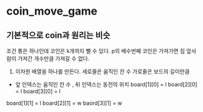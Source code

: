 # coin_move_game

기본적으로 coin과 원리는 비슷
----

조건
통은 하나인데 코인은 k개까지 뺄 수 있다.
p의 배수번째 코인은 가져가면 짐
앞사람이 가져간 개수만큼 가져갈 수 없다.

1. 이차원 배열을 하나를 만든다.
세로줄은 움직인 칸 수
가로줄은 보드의 길이만큼

* 앞 인덱스는 움직인 칸 수 , 뒤 인덱스는 동전의 위치
board[1][0] = l
board[2][0] = l
board[3][0] = l 

board[1][1] = l
board[2][1] = w
baord[3][1] = w

